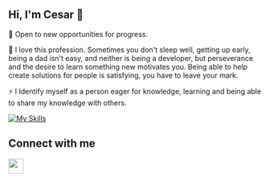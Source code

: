 ## Hi, I'm Cesar 👋

<!--
**cesargomezs/cesargomezs** is a ✨ _special_ ✨ repository because its `README.md` (this file) appears on your GitHub profile.

Here are some ideas to get you started:

- 🔭 I’m currently working on ...
- 🌱 I’m currently learning ...
- 👯 I’m looking to collaborate on ...
- 🤔 I’m looking for help with ...
- 💬 Ask me about ...
- 📫 How to reach me: ...
- 😄 Pronouns: ...
- ⚡ Fun fact: ...
-->

🔭 Open to new opportunities for progress.

🌱 I love this profession. Sometimes you don't sleep well, getting up early, being a dad isn't easy, and neither is being a developer, but perseverance and the desire to learn something new motivates you. Being able to help create solutions for people is satisfying, you have to leave your mark.

⚡ I Identify myself as a person eager for knowledge, learning and being able to share my knowledge with others.

[![My Skills](https://skillicons.dev/icons?i=js,html,css,react,dotnet,github,nodejs,php,postman,mysql,sqlserver,mongodb,windows,visualstudio,vscode,angular,java,azure)](https://skillicons.dev)

## Connect with me

<p>
<a href="https://www.linkedin.com/in/cesar-gomez-13782848" rel="nofollow" class="" target="_blank"><img align="left" src="https://camo.githubusercontent.com/ea5e788a0898688e909f1db6dd6b347ade9313b9435125c56a287b85682d67f1/68747470733a2f2f63646e2d69636f6e732d706e672e666c617469636f6e2e636f6d2f3531322f3137342f3137343835372e706e67" width="30" height="30" data-canonical-src="https://cdn-icons-png.flaticon.com/512/174/174857.png" style="max-width: 100%;"></a>
</p>
